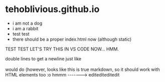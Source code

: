 # tehoblivious.github.io

- i am not a dog 
- i am a rabbit 
- test test 
- there should be a proper index.html now (although static)

TEST TEST LET'S TRY THIS IN VS CODE NOW... HMM. 

double lines to get a newline just like <br><br> would do (however, looks like this is true markdown, so it should work with HTML elements too :o hmmm -------> editediteditedit
